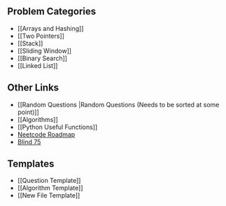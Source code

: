 
## Problem Categories
- [[Arrays and Hashing]]
- [[Two Pointers]]
- [[Stack]]
- [[Sliding Window]]
- [[Binary Search]]
- [[Linked List]]



## Other Links
- [[Random Questions |Random Questions (Needs to be sorted at some point)]]
- [[Algorithms]]
- [[Python Useful Functions]]
- [Neetcode Roadmap](https://neetcode.io/roadmap)
- [Blind 75](https://www.techinterviewhandbook.org/best-practice-questions/)



## Templates
- [[Question Template]]
- [[Algorithm Template]]
- [[New File Template]]

